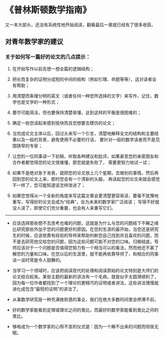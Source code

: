 # 《普林斯顿数学指南》

又一本大部头，还没有系统性地开始阅读，翻看最后一章就已经有了很多收获。

## 对青年数学家的建议

### 关于如何写一篇好的论文的几点提示：

1. 在开始写作以前先想一想全篇的逻辑结构；

2. 把长而复杂的证明分成短的中间的结构（例如引理、命题等等），这对读者会有帮助；

3. 用清楚而条理分明的英文（或者任何一种您所选择的文字）来写作，记住，数学也是文学的一种形式；

4. 要尽可能简洁，但也要保持清楚易懂，达到这样的平衡是很困难的；

5. 确定一些您读起来感到愉快而且您想要去模仿的论文；

6. 当完成论文主体以后，回过头来写一个引言，清楚地解释全文的结构和主要结果以及一般的背景，避免使用不必要的行话，
要针对一般的数学读者而不是范围狭窄的专家；

7. 让您的一位同事读一下初稿，听取各种建议和批评。如果甚至您的亲密朋友和合作者都觉得您的论文很难懂，那您就是失败了，
需要更努力地试一试；

8. 如果不是绝对急于发表，就把您的论文放上几个星期，去做别的事情，然后再回到您的论文上来，那时您会有一个清新的头脑，
再读起您的论文来就会感觉不一样了，您可能知道该怎样改进了；

9. 如果您觉得从一个全新的角度来写这篇文章会更清楚更容易读，要毫不犹豫地重写，写得好的论文会成为“经典”，会为未来的数学家广泛阅读；
写得不好就没人读了，即使它们充分重要，也会有人来重写它们。

---

+ 应该选择那些想不去思考也难的问题，这就是为什么与您的问题结下不解之缘比研究那些外加于您的问题更好的原因。在您的生涯的最开始，当您还是研究生的时候，应该依靠有经验的导师来帮助判断您自己找到并且喜欢的问题，而不是去研究他交给您的问题，因为这些问题可能不对您的口味。归根结底，导师应该对于一个问题是否值得您努力有一个相当可以的看法，然而他还不甚了解您的力量和口味。在您以后的生涯里，就不能再依靠导师了，和相合的同事谈一谈时常是令人鼓舞的。

+ 当学习一个领域时，应该把阅读现代的处理和阅读原始的论文特别是大师们的论文结合起来。某些主题的最新的讲法有一个毛病，就是似乎太圆滑顺利了，因为每一位作者都找到了一个理论的更精巧的证明或者讲法，这些讲法慢慢就进化成包含“最短的证明”的讲法了。

+ 从事数学研究是一种充满挫败感的事业，我们在绝大多数时间里会停滞不前。

+ 好的数学家能看到定理或理论之间的类比，而最好的数学家能看到类比之间的类比。

+ 够格成为一个数学家的心照不宣的仪式是：因为一个解不出来的问题而彻夜无眠。
